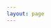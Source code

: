 ```yaml
---
layout: page
---
```


<script setup>
import { withBase } from 'vitepress'
</script>

<eo-dash style="height:calc(100dvh - 64px)" :config="withBase('/configs/secondconfig.js')"/>

